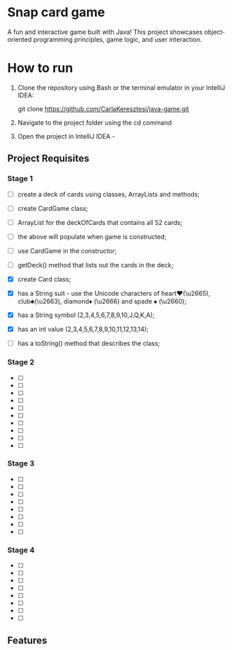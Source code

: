 # Snap card game

A fun and interactive game built with Java! This project showcases object-oriented programming principles, game logic, 
and user interaction.



# How to run

1. Clone the repository using Bash or the terminal emulator in your IntelliJ IDEA:

   git clone https://github.com/CarlaKeresztesi/java-game.git

2. Navigate to the project folder using the cd command

3. Open the project in IntelliJ IDEA - 



## Project Requisites

### **Stage 1**

-   [ ] create a deck of cards using classes, ArrayLists and methods; 
-   [ ] create CardGame class;
-   [ ] ArrayList<Card> for the deckOfCards that contains all 52 cards;
-   [ ] the above will populate when game is constructed;
-   [ ] use CardGame in the constructor;
-   [ ] getDeck() method that lists out the cards in the deck;

-   [x] create Card class;
-   [x] has a String suit - use the Unicode characters of heart♥(\u2665), club♣(\u2663), diamond♦ (\u2666) and 
 spade ♠ (\u2660);
-   [x] has a String symbol (2,3,4,5,6,7,8,9,10,J,Q,K,A);
-   [x] has an int value (2,3,4,5,6,7,8,9,10,11,12,13,14);
-   [ ] has a toString() method that describes the class;

### **Stage 2**

-   [ ]
-   [ ]
-   [ ]
-   [ ]
-   [ ]
-   [ ]
-   [ ]
-   [ ]
-   [ ]
-   [ ]

### **Stage 3**

-   [ ]
-   [ ]
-   [ ]
-   [ ]
-   [ ]
-   [ ]
-   [ ]
-   [ ]

### **Stage 4**

-   [ ]
-   [ ]
-   [ ]
-   [ ]
-   [ ]
-   [ ]
-   [ ]
-   [ ]

## Features





